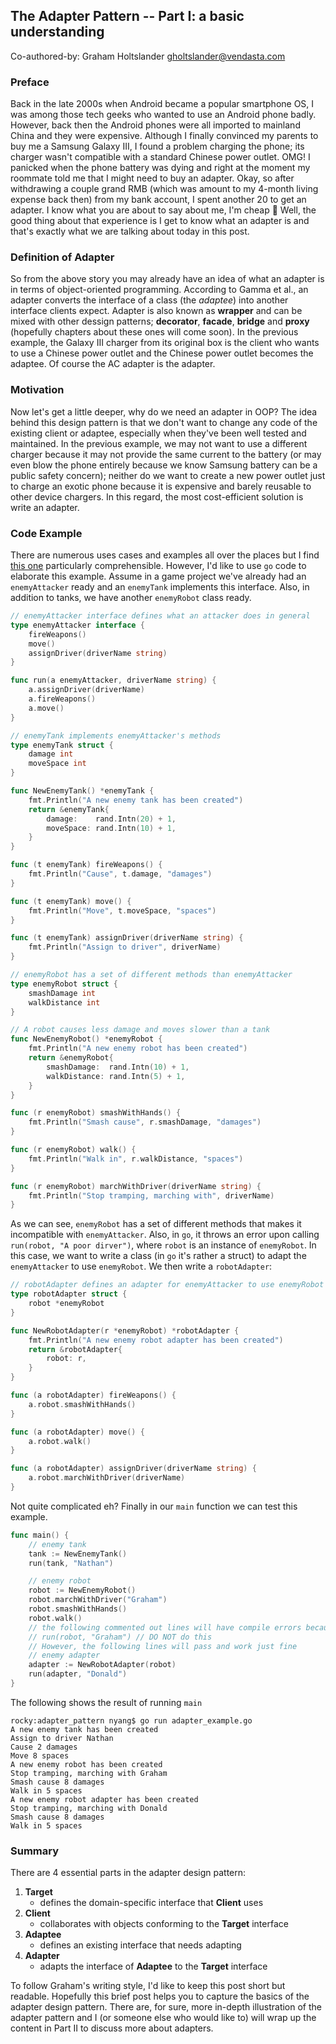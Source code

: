 ## The Adapter Pattern -- Part I: a basic understanding

Co-authored-by: Graham Holtslander <gholtslander@vendasta.com>


### Preface

Back in the late 2000s when Android became a popular smartphone OS, I was among those tech geeks
who wanted to use an Android phone badly. However, back then the Android phones were all
imported to mainland China and they were expensive. Although I finally convinced my parents to buy me a Samsung
Galaxy III, I found a problem charging the phone; its charger wasn't compatible with a standard Chinese
power outlet. OMG! I panicked when the phone battery was dying and right at the moment my roommate told me that I might
need to buy an adapter. Okay, so after withdrawing a couple grand RMB
(which was amount to my 4-month living expense back then) from my bank account, I spent another
20 to get an adapter. I know what you are about to say about me, I'm cheap :facepalm:
Well, the good thing about that experience is I get to know what an adapter is and that's exactly what
we are talking about today in this post.


### Definition of Adapter

So from the above story you may already have an idea of what an adapter is in terms of object-oriented programming.
According to Gamma et al., an adapter converts the interface of a class (the *adaptee*) into another interface clients
expect. Adapter is also known as **wrapper** and can be mixed with other dessign patterns;
**decorator**, **facade**, **bridge** and **proxy** (hopefully chapters about these ones will come soon).
In the previous example, the Galaxy III charger from its original box is the client who wants to
use a Chinese power outlet and the Chinese power outlet becomes the adaptee.
Of course the AC adapter is the adapter.


### Motivation

Now let's get a little deeper, why do we need an adapter in OOP?
The idea behind this design pattern is that we don't want to change any code of the existing client or adaptee,
especially when they've been well tested and maintained. In the previous example, we may not want to use
a different charger because it may not provide the same current to the battery
(or may even blow the phone entirely because we know Samsung battery can be a public safety concern);
neither do we want to create
a new power outlet just to charge an exotic phone because it is expensive and barely reusable to other device chargers.
In this regard, the most cost-efficient solution is write an adapter.


### Code Example

There are numerous uses cases and examples all over the places but I find
[this one](https://www.youtube.com/watch?v=qG286LQM6BU)
particularly comprehensible. However, I'd like to use `go` code to elaborate this example.
Assume in a game project we've already had an `enemyAttacker` ready and an `enemyTank` implements
this interface. Also, in addition to tanks, we have another `enemyRobot` class ready.

```go
// enemyAttacker interface defines what an attacker does in general
type enemyAttacker interface {
	fireWeapons()
	move()
	assignDriver(driverName string)
}

func run(a enemyAttacker, driverName string) {
	a.assignDriver(driverName)
	a.fireWeapons()
	a.move()
}
```

```go
// enemyTank implements enemyAttacker's methods
type enemyTank struct {
	damage int
	moveSpace int
}

func NewEnemyTank() *enemyTank {
	fmt.Println("A new enemy tank has been created")
	return &enemyTank{
		damage:    rand.Intn(20) + 1,
		moveSpace: rand.Intn(10) + 1,
	}
}

func (t enemyTank) fireWeapons() {
	fmt.Println("Cause", t.damage, "damages")
}

func (t enemyTank) move() {
	fmt.Println("Move", t.moveSpace, "spaces")
}

func (t enemyTank) assignDriver(driverName string) {
	fmt.Println("Assign to driver", driverName)
}
```

```go
// enemyRobot has a set of different methods than enemyAttacker
type enemyRobot struct {
	smashDamage int
	walkDistance int
}

// A robot causes less damage and moves slower than a tank
func NewEnemyRobot() *enemyRobot {
	fmt.Println("A new enemy robot has been created")
	return &enemyRobot{
		smashDamage:  rand.Intn(10) + 1,
		walkDistance: rand.Intn(5) + 1,
	}
}

func (r enemyRobot) smashWithHands() {
	fmt.Println("Smash cause", r.smashDamage, "damages")
}

func (r enemyRobot) walk() {
	fmt.Println("Walk in", r.walkDistance, "spaces")
}

func (r enemyRobot) marchWithDriver(driverName string) {
	fmt.Println("Stop tramping, marching with", driverName)
}
```

As we can see, `enemyRobot` has a set of different methods that makes it incompatible with `enemyAttacker`.
Also, in `go`, it throws an error upon calling
`run(robot, "A poor dirver")`, where `robot` is an instance of `enemyRobot`. In this case,
we want to write a class (in `go` it's rather a struct) to adapt the `enemyAttacker` to use `enemyRobot`.
We then write a `robotAdapter`:

```go
// robotAdapter defines an adapter for enemyAttacker to use enemyRobot
type robotAdapter struct {
	robot *enemyRobot
}

func NewRobotAdapter(r *enemyRobot) *robotAdapter {
	fmt.Println("A new enemy robot adapter has been created")
	return &robotAdapter{
		robot: r,
	}
}

func (a robotAdapter) fireWeapons() {
	a.robot.smashWithHands()
}

func (a robotAdapter) move() {
	a.robot.walk()
}

func (a robotAdapter) assignDriver(driverName string) {
	a.robot.marchWithDriver(driverName)
}
```

Not quite complicated eh?
Finally in our `main` function we can test this example.

```go
func main() {
	// enemy tank
	tank := NewEnemyTank()
	run(tank, "Nathan")

	// enemy robot
	robot := NewEnemyRobot()
	robot.marchWithDriver("Graham")
	robot.smashWithHands()
	robot.walk()
	// the following commented out lines will have compile errors because of incompatibility
	// run(robot, "Graham") // DO NOT do this
	// However, the following lines will pass and work just fine
	// enemy adapter
	adapter := NewRobotAdapter(robot)
	run(adapter, "Donald")
}
```

The following shows the result of running `main`
```shell script
rocky:adapter_pattern nyang$ go run adapter_example.go
A new enemy tank has been created
Assign to driver Nathan
Cause 2 damages
Move 8 spaces
A new enemy robot has been created
Stop tramping, marching with Graham
Smash cause 8 damages
Walk in 5 spaces
A new enemy robot adapter has been created
Stop tramping, marching with Donald
Smash cause 8 damages
Walk in 5 spaces
```

### Summary

There are 4 essential parts in the adapter design pattern:

1. **Target**
    - defines the domain-specific interface that **Client** uses
1. **Client**
    - collaborates with objects conforming to the **Target** interface
1. **Adaptee**
    - defines an existing interface that needs adapting
1. **Adapter**
    - adapts the interface of **Adaptee** to the **Target** interface

To follow Graham's writing style, I'd like to keep this post short but readable.
Hopefully this brief post helps you to capture the basics of the adapter design pattern.
There are, for sure, more in-depth illustration of the adapter pattern and I (or someone else who would like to)
will wrap up the content in Part II to discuss more about adapters.